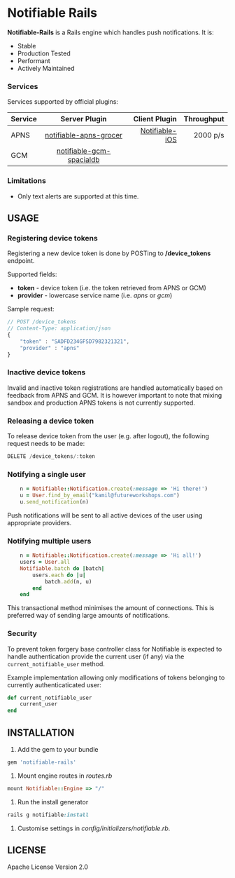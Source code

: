 # Notifiable Rails

<b>Notifiable-Rails</b> is a Rails engine which handles push notifications. It is:

- Stable
- Production Tested
- Performant
- Actively Maintained

### Services
Services supported by official plugins: 

| Service       | Server Plugin            | Client Plugin  | Throughput |
| ------------- |:------------------------:| --------------:| ----------:|
| APNS          | <a href="https://github.com/FutureWorkshops/notifiable-apns-grocer">notifiable-apns-grocer</a>   | <a href="https://github.com/FutureWorkshops/Notifiable-iOS">Notifiable-iOS</a> | 2000 p/s   |
| GCM           | <a href="https://github.com/FutureWorkshops/notifiable-gcm-spacialdb">notifiable-gcm-spacialdb</a> |                |            |
### Limitations

- Only text alerts are supported at this time. 

## USAGE

### Registering device tokens

Registering a new device token is done by POSTing to <b>/device_tokens</b> endpoint.

Supported fields:

- <b>token</b> - device token (i.e. the token retrieved from APNS or GCM)
- <b>provider</b> - lowercase service name (i.e. <i>apns</i> or <i>gcm</i>)

Sample request:
```javascript
// POST /device_tokens
// Content-Type: application/json
{
    "token" : "SADFD234GFSD7982321321",
    "provider" : "apns"
}
```

### Inactive device tokens

Invalid and inactive token registrations are handled automatically based on feedback from APNS and GCM.
It is however important to note that mixing sandbox and production APNS tokens is not currently supported.

### Releasing a device token

To release device token from the user (e.g. after logout), the following request needs to be made:
```javascript
DELETE /device_tokens/:token
```

### Notifying a single user

```ruby
    n = Notifiable::Notification.create(:message => 'Hi there!')
    u = User.find_by_email("kamil@futureworkshops.com")
    u.send_notification(n)
```
Push notifications will be sent to all active devices of the user using appropriate providers.

### Notifying multiple users

```ruby
    n = Notifiable::Notification.create(:message => 'Hi all!')
    users = User.all
    Notifiable.batch do |batch|
        users.each do |u|
            batch.add(n, u)    
        end
    end
```
This transactional method minimises the amount of connections. This is preferred way of sending large amounts of notifications.


### Security

To prevent token forgery base controller class for Notifiable is expected to handle authentication provide the current user (if any) via the ```current_notifiable_user``` method.

Example implementation allowing only modifications of tokens belonging to currently authenticaticated user:

```ruby
def current_notifiable_user
    current_user
end
```

## INSTALLATION

1. Add the gem to your bundle
```ruby 
gem 'notifiable-rails'
```

1. Mount engine routes in <i>routes.rb</i>
```ruby
mount Notifiable::Engine => "/"
```

1. Run the install generator
```ruby
rails g notifiable:install
```

1. Customise settings in <i>config/initializers/notifiable.rb</i>.

## LICENSE

Apache License Version 2.0
